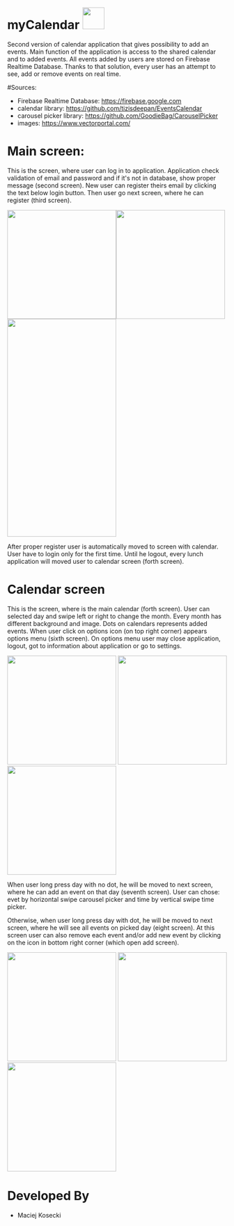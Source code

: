 # myCalendar <img src="https://i.ibb.co/55RSrLC/ic-luncher.png" width=50>

Second version of calendar application that gives possibility to add an events. Main function of the application is access to the shared
calendar and to added events. All events added by users are stored on Firebase Realtime Database. Thanks to that solution, every user 
has an attempt to see, add or remove events on real time.

#Sources:
- Firebase Realtime Database: https://firebase.google.com
- calendar library: https://github.com/tizisdeepan/EventsCalendar
- carousel picker library: https://github.com/GoodieBag/CarouselPicker
- images: https://www.vectorportal.com/

# Main screen:
This is the screen, where user can log in to application. Application check validation of email and password and if it's not in database, 
show proper message (second screen).
New user can register theirs email by clicking the text below login button. Then user go next screen, where he can register (third screen).


<img src="https://i.ibb.co/6s8S1xX/main-activity-1.jpg" width=250><img src="https://i.ibb.co/xFhRzZx/main-activity-2.jpg" width=250> <img src="https://i.ibb.co/Dwsp35j/registration-activity-1.jpg" height=500 width=250>


After proper register user is automatically moved to screen with calendar.
User have to login only for the first time. Until he logout, every lunch application will moved user to calendar screen (forth screen).

# Calendar screen
This is the screen, where is the main calendar (forth screen). User can selected day and swipe left or right to change the month. 
Every month has different background and image. Dots on calendars represents added events.
When user click on options icon (on top right corner) appears options menu (sixth screen). On options menu user may close application, logout, got to information about application or go to settings.


<img src="https://i.ibb.co/3ygYgQn/calendar-activity-1.jpg" width=250> <img src="https://i.ibb.co/3fpRxbD/calendar-activity-2.jpg" width=250> <img src="https://i.ibb.co/h2LcZ1r/options-1.jpg" width=250>


When user long press day with no dot, he will be moved to next screen, where he can add an event on that day (seventh screen). 
User can chose: evet by horizontal swipe carousel picker and time by vertical swipe time picker.

Otherwise, when user long press day with dot, he will be moved to next screen, where he will see all events on picked day (eight screen).
At this screen user can also remove each event and/or add new event by clicking on the icon in bottom right corner (which open 
add screen).


<img src="https://i.ibb.co/zrgZxHt/add-activity-1-A.jpg" width=250> <img src="https://i.ibb.co/FXfbN4z/day-activity-1.jpg" width=250> <img src="https://i.ibb.co/b5nbv8M/day-activity-2.jpg" width=250>


# Developed By
- Maciej Kosecki

